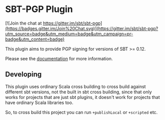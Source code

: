 # SBT-PGP Plugin

[![Join the chat at https://gitter.im/sbt/sbt-pgp](https://badges.gitter.im/Join%20Chat.svg)](https://gitter.im/sbt/sbt-pgp?utm_source=badge&utm_medium=badge&utm_campaign=pr-badge&utm_content=badge)

This plugin aims to provide PGP signing for versions of SBT >= 0.12.

Please see the [documentation](http://www.scala-sbt.org/sbt-pgp) for more information.

## Developing

This plugin uses ordinary Scala cross building to cross build against different sbt versions, not the built in sbt cross building, since that only works for projects that are just sbt plugins, it doesn't work for projects that have ordinary Scala libraries too.

So, to cross build this project you can run `+publishLocal` or `+scripted` etc.

